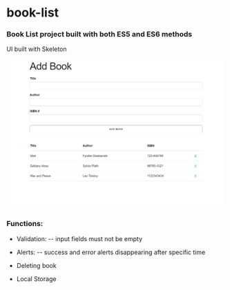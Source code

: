 # book-list

### Book List project built with both ES5 and ES6 methods

UI built with Skeleton

![alt-text](https://github.com/PierreBezuchow/book-list/blob/master/img/book-list-screenshot.png)

### Functions:
- Validation:
-- input fields must not be empty

- Alerts:
-- success and error alerts disappearing after specific time

- Deleting book

- Local Storage